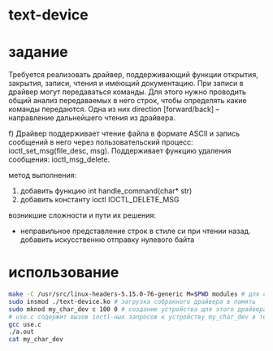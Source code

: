# text-device

# задание

Требуется реализовать драйвер, поддерживающий функции открытия, закрытия, записи, чтения и имеющий документацию. При записи в драйвер могут передаваться команды. Для этого нужно проводить общий анализ передаваемых в него строк, чтобы определять какие команды передаются. Одна из них direction [forward/back] – направление дальнейшего чтения из драйвера.

f) Драйвер поддерживает чтение файла в формате ASCII и запись сообщений в него через пользовательский процесс: ioctl_set_msg(file_desc, msg). Поддерживает функцию удаления сообщения: ioctl_msg_delete.

метод выполнения:

1. добавить функцию  int handle_command(char* str)
2. добавить константу ioctl IOCTL_DELETE_MSG

возникшие сложности и пути их решения:

- неправильное представление строк в стиле си при чтении назад.
    добавить искусственню отправку нулевого байта

# использование

```sh
make -C /usr/src/linux-headers-5.15.0-76-generic M=$PWD modules # для сборки драйвера нужны заголовки ядра. здесь я взял те что лежали у меня на пк
sudo insmod ./text-device.ko # загрузка собранного драйвера в память
sudo mknod my_char_dev c 100 0 # создание устройства для этого драйвера
# use.c содержит вызов ioctl-ных запросов к устройству my_char_dev в текущей директории. можно проверить их работу прочитав что лежит в my_char_dev:
gcc use.c 
./a.out
cat my_char_dev
```
